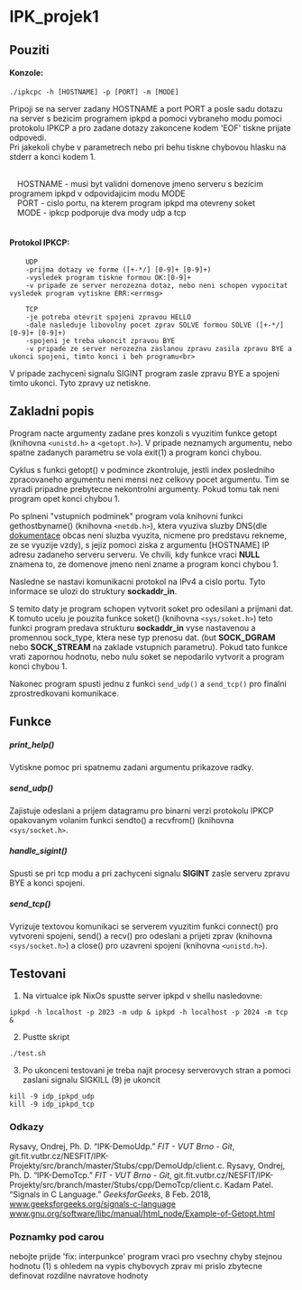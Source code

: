 # IPK_projek1

## Pouziti

#### Konzole:

```
./ipkcpc -h [HOSTNAME] -p [PORT] -m [MODE]
```

Pripoji se na server zadany HOSTNAME a port PORT a posle sadu dotazu na server s bezicim programem ipkpd a pomoci vybraneho modu pomoci protokolu IPKCP a pro zadane dotazy zakoncene kodem 'EOF' tiskne prijate odpovedi.<br>
Pri jakekoli chybe v parametrech nebo pri behu tiskne chybovou hlasku na stderr a konci kodem 1.<br>

<br>
    &emsp;HOSTNAME - musi byt validni domenove jmeno serveru s bezicim programem ipkpd v odpovidajicim modu MODE<br>
    &emsp;PORT - cislo portu, na kterem program ipkpd ma otevreny soket<br>
    &emsp;MODE - ipkcp podporuje dva mody udp a tcp<br>
<br>

#### Protokol IPKCP:
```
    UDP
    -prijma dotazy ve forme ([+-*/] [0-9]+ [0-9]+)
    -vysledek program tiskne formou OK:[0-9]+
    -v pripade ze server nerozezna dotaz, nebo neni schopen vypocitat vysledek program vytiskne ERR:<errmsg>

    TCP
    -je potreba otevrit spojeni zpravou HELLO
    -dale nasleduje libovolny pocet zprav SOLVE formou SOLVE ([+-*/] [0-9]+ [0-9]+)
    -spojeni je treba ukoncit zpravou BYE
    -v pripade ze server nerozezna zaslanou zpravu zasila zpravu BYE a ukonci spojeni, timto konci i beh programu<br>
```

V pripade zachyceni signalu SIGINT program zasle zpravu BYE a spojeni timto ukonci. Tyto zpravy uz netiskne.

## Zakladni popis

Program nacte argumenty zadane pres konzoli s vyuzitim funkce getopt (knihovna `<unistd.h>` a `<getopt.h>`). V pripade neznamych argumentu, nebo spatne zadanych parametru se vola exit(1) a program konci chybou.<br>

Cyklus s funkci getopt() v podmince zkontroluje, jestli index posledniho zpracovaneho argumentu neni mensi nez celkovy pocet argumentu. Tim se vyradi pripadne prebytecne nekontrolni argumenty. Pokud tomu tak neni program opet konci chybou 1.<br>

Po splneni  "vstupnich podminek" program vola knihovni funkci gethostbyname() (knihovna `<netdb.h>`), ktera vyuziva sluzby DNS(dle [dokumentace](https://man7.org/linux/man-pages/man3/gethostbyname.3.html) obcas neni sluzba vyuzita, nicmene pro predstavu rekneme, ze se vyuzije vzdy), s jejiz pomoci ziska z argumentu [HOSTNAME] IP adresu zadaneho serveru serveru. Ve chvili, kdy funkce vraci **NULL** znamena to, ze domenove jmeno neni zname a program konci chybou 1.<br>

Nasledne se nastavi komunikacni protokol na IPv4 a cislo portu. Tyto informace se ulozi do struktury **sockaddr_in**.<br>

S temito daty je program schopen vytvorit soket pro odesilani a prijmani dat. K tomuto ucelu je pouzita funkce soket() (knihovna `<sys/soket.h>`) teto funkci program predava strukturu **sockaddr_in** vyse nastavenou a promennou sock_type, ktera nese typ prenosu dat. (but **SOCK_DGRAM** nebo **SOCK_STREAM** na zaklade vstupnich parametru). Pokud tato funkce vrati zapornou hodnotu, nebo nulu soket se nepodarilo vytvorit a program konci chybou 1.<br>

Nakonec program spusti jednu z funkci `send_udp()` a `send_tcp()` pro finalni zprostredkovani komunikace.<br>

## Funkce

##### print_help()

Vytiskne pomoc pri spatnemu zadani argumentu prikazove radky.

##### send_udp()

Zajistuje odeslani a prijem datagramu pro binarni verzi protokolu IPKCP opakovanym volanim funkci sendto() a recvfrom() (knihovna `<sys/socket.h>`.

##### handle_sigint()

Spusti se pri tcp modu a pri zachyceni signalu **SIGINT** zasle serveru zpravu BYE a konci spojeni.

##### send_tcp()

Vyrizuje textovou komunikaci se serverem vyuzitim funkci connect() pro vytvoreni spojeni, send() a recv() pro odeslani a prijeti zprav (knihovna `<sys/socket.h>`) a close() pro uzavreni spojeni (knihovna `<unistd.h>`).

## Testovani

1. Na virtualce ipk NixOs spustte server ipkpd v shellu nasledovne:

```
ipkpd -h localhost -p 2023 -m udp & ipkpd -h localhost -p 2024 -m tcp &
```

2. Pustte skript

```
./test.sh
```

3. Po ukonceni testovani je treba najit procesy serverovych stran a pomoci zaslani signalu SIGKILL (9) je ukoncit

```
kill -9 idp_ipkpd_udp
kill -9 idp_ipkpd_tcp
```

### Odkazy

Rysavy, Ondrej, Ph. D. “IPK-DemoUdp.” *FIT - VUT Brno - Git*, git.fit.vutbr.cz/NESFIT/IPK-Projekty/src/branch/master/Stubs/cpp/DemoUdp/client.c.
Rysavy, Ondrej, Ph. D. “IPK-DemoTcp.” *FIT - VUT Brno - Git*, git.fit.vutbr.cz/NESFIT/IPK-Projekty/src/branch/master/Stubs/cpp/DemoTcp/client.c.
Kadam Patel. “Signals in C Language.” *GeeksforGeeks*, 8 Feb. 2018, www.geeksforgeeks.org/signals-c-language
www.gnu.org/software/libc/manual/html_node/Example-of-Getopt.html

### Poznamky pod carou

nebojte prijde 'fix: interpunkce'
program vraci pro vsechny chyby stejnou hodnotu (1) s ohledem na vypis chybovych zprav mi prislo zbytecne definovat rozdilne navratove hodnoty
